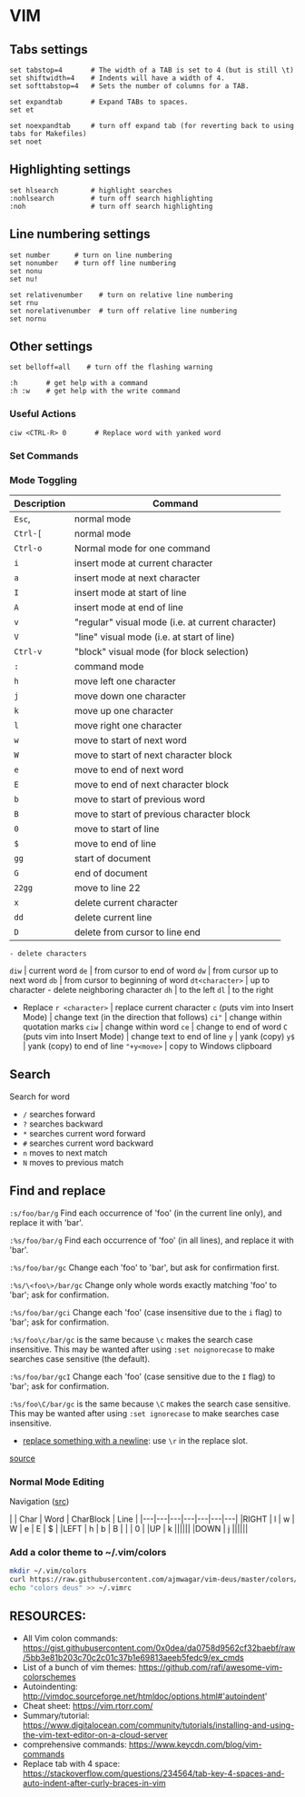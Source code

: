 # VIM

## Tabs settings
```
set tabstop=4       # The width of a TAB is set to 4 (but is still \t)
set shiftwidth=4    # Indents will have a width of 4.
set softtabstop=4   # Sets the number of columns for a TAB.

set expandtab       # Expand TABs to spaces.
set et

set noexpandtab     # turn off expand tab (for reverting back to using tabs for Makefiles)
set noet
```

## Highlighting settings
```
set hlsearch        # highlight searches
:nohlsearch         # turn off search highlighting
:noh                # turn off search highlighting
```

## Line numbering settings
```
set number      # turn on line numbering
set nonumber    # turn off line numbering
set nonu
set nu!

set relativenumber    # turn on relative line numbering
set rnu
set norelativenumber  # turn off relative line numbering
set nornu
```

## Other settings
```
set belloff=all    # turn off the flashing warning

:h       # get help with a command
:h :w    # get help with the write command
```

### Useful Actions
```
ciw <CTRL-R> 0       # Replace word with yanked word
```

### Set Commands

### Mode Toggling

Description | Command
        --- | ---
`Esc`, | normal mode
`Ctrl-[` | normal mode
`Ctrl-o` | Normal mode for one command
`i` | insert mode at current character
`a` | insert mode at next character
`I` | insert mode at start of line
`A` | insert mode at end of line
`v`  | "regular" visual mode (i.e. at current character)
`V`  | "line" visual mode (i.e. at start of line)
`Ctrl-v` | "block" visual mode  (for block selection)
`:` | command mode
`h` | move left one character
`j` | move down one character
`k` | move up one character
`l` | move right one character
`w` | move to start of next word
`W` | move to start of next character block
`e` | move to end of next word
`E` | move to end of next character block
`b` | move to start of previous word
`B` | move to start of previous character block
`0` | move to start of line
`$` | move to end of line
`gg` | start of document
`G` | end of document
`22gg` | move to line 22
`x` | delete current character
`dd` | delete current line
`D` | delete from cursor to line end
    - delete characters
`diw` | current word
`de` | from cursor to end of word
`dw` | from cursor up to next word
`db` | from cursor to beginning of word
`dt<character>` | up to character
    - delete neighboring character
`dh` | to the left
`dl` | to the right
- Replace
`r <character>` | replace current character
`c` (puts vim into Insert Mode) | change text (in the direction that follows)
`ci"` | change within quotation marks
`ciw` | change within word
`ce` | change to end of word
`C` (puts vim into Insert Mode) | change text to end of line
`y` | yank (copy)
`y$` | yank (copy) to end of line
`"+y<move>` | copy to Windows clipboard

## Search

Search for word
* `/` searches forward
* `?` searches backward
* `*` searches current word forward
* `#` searches current word backward
* `n` moves to next match
* `N` moves to previous match

## Find and replace

`:s/foo/bar/g`
Find each occurrence of 'foo' (in the current line only), and replace it with 'bar'.

`:%s/foo/bar/g`
Find each occurrence of 'foo' (in all lines), and replace it with 'bar'.

`:%s/foo/bar/gc`
Change each 'foo' to 'bar', but ask for confirmation first.

`:%s/\<foo\>/bar/gc`
Change only whole words exactly matching 'foo' to 'bar'; ask for confirmation.

`:%s/foo/bar/gci`
Change each 'foo' (case insensitive due to the `i` flag) to 'bar'; ask for confirmation.

`:%s/foo\c/bar/gc` is the same because `\c` makes the search case insensitive.
This may be wanted after using `:set noignorecase` to make searches case sensitive (the default).

`:%s/foo/bar/gcI`
Change each 'foo' (case sensitive due to the `I` flag) to 'bar'; ask for confirmation.

`:%s/foo\C/bar/gc` is the same because `\C` makes the search case sensitive.
This may be wanted after using `:set ignorecase` to make searches case insensitive.

- [replace something with a newline](https://stackoverflow.com/questions/71323/how-to-replace-a-character-by-a-newline-in-vim): use `\r` in the replace slot.

[source](https://vim.fandom.com/wiki/Search_and_replace)

### Normal Mode Editing

Navigation ([src](https://vim.fandom.com/wiki/Moving_around))
    
        
| | Char | Word | CharBlock | Line |
|---|---|---|---|---|---|---|
|RIGHT | l | w | W | e | E | $ |
|LEFT  | h | b | B |   |   | 0 |
|UP    | k ||||||
|DOWN  | j ||||||

### Add a color theme to ~/.vim/colors

```bash
mkdir ~/.vim/colors
curl https://raw.githubusercontent.com/ajmwagar/vim-deus/master/colors/deus.vim > ~/.vim/colors/deus.vim
echo "colors deus" >> ~/.vimrc
```

## RESOURCES:

- All Vim colon commands: https://gist.githubusercontent.com/0x0dea/da0758d9562cf32baebf/raw/5bb3e81b203c70c2c01c37b1e69813aeeb5fedc9/ex_cmds
- List of a bunch of vim themes: https://github.com/rafi/awesome-vim-colorschemes
- Autoindenting: http://vimdoc.sourceforge.net/htmldoc/options.html#'autoindent'
- Cheat sheet: https://vim.rtorr.com/
- Summary/tutorial: https://www.digitalocean.com/community/tutorials/installing-and-using-the-vim-text-editor-on-a-cloud-server
- comprehensive commands: https://www.keycdn.com/blog/vim-commands
- Replace tab with 4 space: https://stackoverflow.com/questions/234564/tab-key-4-spaces-and-auto-indent-after-curly-braces-in-vim
